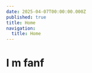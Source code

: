 ```yaml
---
date: 2025-04-07T00:00:00.000Z
published: true
title: Home
navigation:
  title: Home
---
```


# I m fanf
